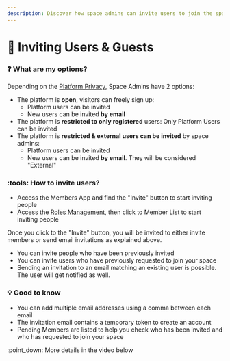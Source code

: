 ```yaml
---
description: Discover how space admins can invite users to join the space
---
```


# 👥 Inviting Users & Guests

### :question: What are my options?

Depending on the [Platform Privacy](../../admin-guide/set-up-your-hub/specifying-access-to-the-platform.md), Space Admins have 2 options:

* The platform is **open**, visitors can freely sign up:&#x20;
  * Platform users can be invited
  * New users can be invited **by email**
* The platform is **restricted to only registered** users: Only Platform Users can be invited
* The platform is **restricted & external users can be invited** by space admins:
  * Platform users can be invited
  * New users can be invited **by email**. They will be considered "External"

### &#x20;:tools: How to invite users?

* Access the Members App and find the "Invite" button to start inviting people
* Access the [Roles Management](managing-space-roles.md), then click to Member List to start inviting people

Once you click to the "Invite" button, you will be invited to either invite members or send email invitations as explained above.

* You can invite people who have been previously invited&#x20;
* You can invite users who have previously requested to join your space
* Sending an invitation to an email matching an existing user is possible. The user will get notified as well.

### :bulb: Good to know

* You can add multiple email addresses using a comma between each email
* The invitation email contains a temporary token to create an account
* Pending Members are listed to help you check who has been invited and who has requested to join your space

:point\_down: More details in the video below
